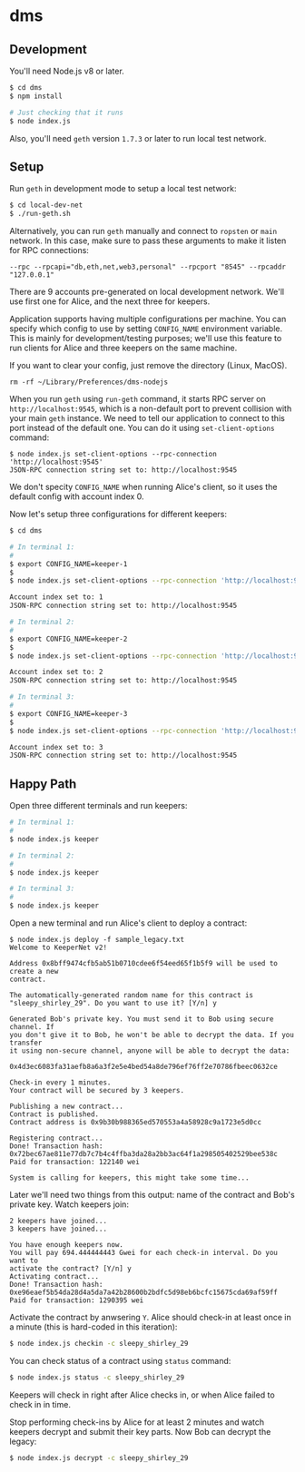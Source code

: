 # dms

## Development

You'll need Node.js v8 or later.

```sh
$ cd dms
$ npm install

# Just checking that it runs
$ node index.js
```

Also, you'll need `geth` version `1.7.3` or later to run local test network.

## Setup

Run `geth` in development mode to setup a local test network:

```sh
$ cd local-dev-net
$ ./run-geth.sh
```

Alternatively, you can run `geth` manually and connect to `ropsten` or `main` network. In this case, make sure to pass these arguments to make it listen for RPC connections:

```
--rpc --rpcapi="db,eth,net,web3,personal" --rpcport "8545" --rpcaddr "127.0.0.1"
```

There are 9 accounts pre-generated on local development network. We'll use first one for Alice, and the next three for keepers.

Application supports having multiple configurations per machine. You can specify which config to use by setting `CONFIG_NAME` environment variable. This is mainly for development/testing purposes; we'll use this feature to run clients for Alice and three keepers on the same machine.

If you want to clear your config, just remove the directory (Linux, MacOS).
```
rm -rf ~/Library/Preferences/dms-nodejs
```

When you run `geth` using `run-geth` command, it starts RPC server on `http://localhost:9545`, which is a non-default port to prevent collision with your main `geth` instance. We need to tell our application to connect to this port instead of the default one. You can do it using `set-client-options` command:

```
$ node index.js set-client-options --rpc-connection 'http://localhost:9545'
JSON-RPC connection string set to: http://localhost:9545
```

We don't specity `CONFIG_NAME` when running Alice's client, so it uses the default config with account index 0.

Now let's setup three configurations for different keepers:

```sh
$ cd dms

# In terminal 1:
#
$ export CONFIG_NAME=keeper-1
$
$ node index.js set-client-options --rpc-connection 'http://localhost:9545' --account-index 1

Account index set to: 1
JSON-RPC connection string set to: http://localhost:9545

# In terminal 2:
#
$ export CONFIG_NAME=keeper-2
$
$ node index.js set-client-options --rpc-connection 'http://localhost:9545' --account-index 2

Account index set to: 2
JSON-RPC connection string set to: http://localhost:9545

# In terminal 3:
#
$ export CONFIG_NAME=keeper-3
$
$ node index.js set-client-options --rpc-connection 'http://localhost:9545' --account-index 3

Account index set to: 3
JSON-RPC connection string set to: http://localhost:9545
```


## Happy Path

Open three different terminals and run keepers:

```sh
# In terminal 1:
#
$ node index.js keeper

# In terminal 2:
#
$ node index.js keeper

# In terminal 3:
#
$ node index.js keeper
```

Open a new terminal and run Alice's client to deploy a contract:

```text
$ node index.js deploy -f sample_legacy.txt
Welcome to KeeperNet v2!

Address 0x8bff9474cfb5ab51b0710cdee6f54eed65f1b5f9 will be used to create a new
contract.

The automatically-generated random name for this contract is
"sleepy_shirley_29". Do you want to use it? [Y/n] y

Generated Bob's private key. You must send it to Bob using secure channel. If
you don't give it to Bob, he won't be able to decrypt the data. If you transfer
it using non-secure channel, anyone will be able to decrypt the data:

0x4d3ec6083fa31aefb8a6a3f2e5e4bed54a8de796ef76ff2e70786fbeec0632ce

Check-in every 1 minutes.
Your contract will be secured by 3 keepers.

Publishing a new contract...
Contract is published.
Contract address is 0x9b30b988365ed570553a4a58928c9a1723e5d0cc

Registering contract...
Done! Transaction hash:
0x72bec67ae811e77db7c7b4c4ffba3da28a2bb3ac64f1a298505402529bee538c
Paid for transaction: 122140 wei

System is calling for keepers, this might take some time...
```

Later we'll need two things from this output: name of the contract and Bob's private key. Watch keepers join:

```
2 keepers have joined...
3 keepers have joined...

You have enough keepers now.
You will pay 694.444444443 Gwei for each check-in interval. Do you want to
activate the contract? [Y/n] y
Activating contract...
Done! Transaction hash:
0xe96eaef5b54da28d4a5da7a42b28600b2bdfc5d98eb6bcfc15675cda69af59ff
Paid for transaction: 1290395 wei
```

Activate the contract by anwsering `Y`. Alice should check-in at least once in a minute (this is hard-coded in this iteration):

```sh
$ node index.js checkin -c sleepy_shirley_29
```

You can check status of a contract using `status` command:

```sh
$ node index.js status -c sleepy_shirley_29
```

Keepers will check in right after Alice checks in, or when Alice failed to check in in time.

Stop performing check-ins by Alice for at least 2 minutes and watch keepers decrypt and submit their key parts. Now Bob can decrypt the legacy:

```sh
$ node index.js decrypt -c sleepy_shirley_29
```
